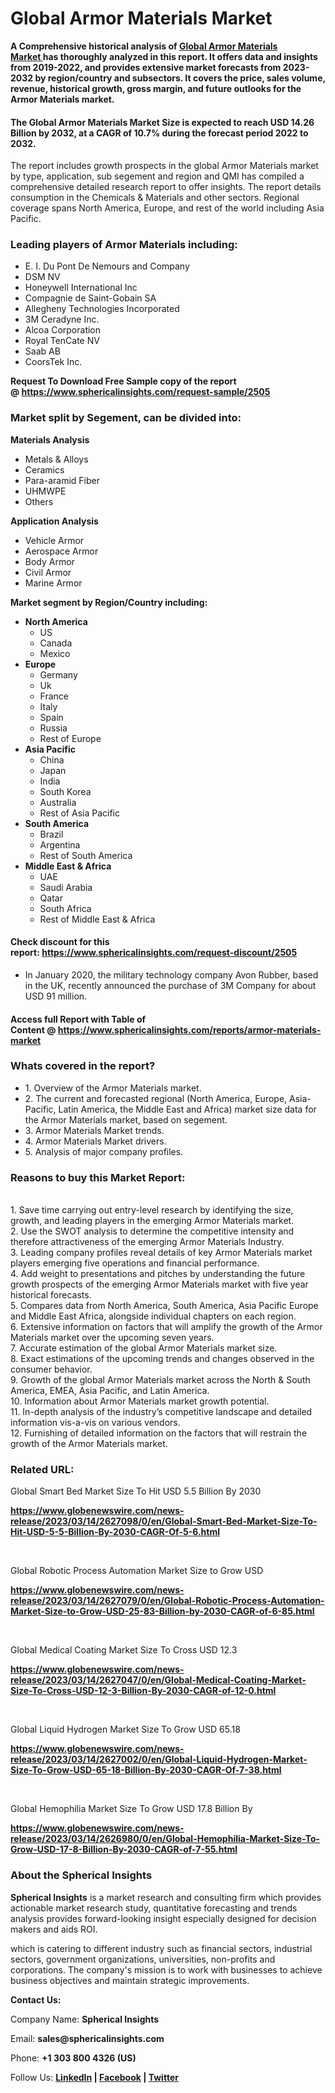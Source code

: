 <h1 class="news-post-title">Global Armor Materials Market</h1>
<p><strong>A Comprehensive historical analysis of&nbsp;<a href="https://www.sphericalinsights.com/reports/armor-materials-market" target="_blank" rel="noopener">Global Armor Materials Market&nbsp;</a>has thoroughly analyzed in this report. It offers data and insights from 2019-2022, and provides extensive market forecasts from 2023-2032 by region/country and subsectors. It covers the price, sales volume, revenue, historical growth, gross margin, and future outlooks for the Armor Materials market.</strong></p>
<h4><strong>The Global Armor Materials Market Size is expected to reach USD 14.26 Billion by 2032, at a CAGR of 10.7% during the forecast period 2022 to 2032.</strong></h4>
<p>The report includes growth prospects in the global Armor Materials market by type, application, sub segement and region and QMI has compiled a comprehensive detailed research report to offer insights. The report details consumption in the Chemicals &amp; Materials and other sectors. Regional coverage spans North America, Europe, and rest of the world including Asia Pacific.</p>
<h3><strong>Leading players of Armor Materials including:</strong></h3>
<ul>
<li>E. I. Du Pont De Nemours and Company</li>
<li>DSM NV</li>
<li>Honeywell International Inc</li>
<li>Compagnie de Saint-Gobain SA</li>
<li>Allegheny Technologies Incorporated</li>
<li>3M Ceradyne Inc.</li>
<li>Alcoa Corporation</li>
<li>Royal TenCate NV</li>
<li>Saab AB</li>
<li>CoorsTek Inc.</li>
</ul>
<p><strong>Request To Download Free Sample copy of the report @&nbsp;<a href="https://www.sphericalinsights.com/request-sample/2505">https://www.sphericalinsights.com/request-sample/2505</a></strong></p>
<h3><strong>Market split by Segement, can be divided into:</strong></h3>
<p><strong>Materials Analysis</strong></p>
<ul>
<li>Metals &amp; Alloys</li>
<li>Ceramics</li>
<li>Para-aramid Fiber</li>
<li>UHMWPE</li>
<li>Others</li>
</ul>
<p><strong>Application Analysis</strong></p>
<ul>
<li>Vehicle Armor</li>
<li>Aerospace Armor</li>
<li>Body Armor</li>
<li>Civil Armor</li>
<li>Marine Armor</li>
</ul>
<p><strong>Market segment by Region/Country including:</strong></p>
<ul>
<li><strong>North America</strong>
<ul>
<li>US</li>
<li>Canada</li>
<li>Mexico</li>
</ul>
</li>
<li><strong>Europe</strong>
<ul>
<li>Germany</li>
<li>Uk</li>
<li>France</li>
<li>Italy</li>
<li>Spain</li>
<li>Russia</li>
<li>Rest of Europe</li>
</ul>
</li>
<li><strong>Asia Pacific</strong>
<ul>
<li>China</li>
<li>Japan</li>
<li>India</li>
<li>South Korea</li>
<li>Australia</li>
<li>Rest of Asia Pacific</li>
</ul>
</li>
<li><strong>South America</strong>
<ul>
<li>Brazil</li>
<li>Argentina</li>
<li>Rest of South America</li>
</ul>
</li>
<li><strong>Middle East &amp; Africa</strong>
<ul>
<li>UAE</li>
<li>Saudi Arabia</li>
<li>Qatar</li>
<li>South Africa</li>
<li>Rest of Middle East &amp; Africa</li>
</ul>
</li>
</ul>
<h4>Check discount for this report:&nbsp;<a href="https://www.sphericalinsights.com/request-discount/2505">https://www.sphericalinsights.com/request-discount/2505</a></h4>
<ul>
<li>In January 2020, the military technology company Avon Rubber, based in the UK, recently announced the purchase of 3M Company for about USD 91 million.&nbsp;</li>
</ul>
<h4>Access full Report with Table of Content&nbsp;@&nbsp;<a href="https://www.sphericalinsights.com/reports/armor-materials-market">https://www.sphericalinsights.com/reports/armor-materials-market</a>&nbsp;</h4>
<h3><strong>Whats covered in the report?</strong></h3>
<ul>
<li>1. Overview of the Armor Materials market.</li>
<li>2. The current and forecasted regional (North America, Europe, Asia-Pacific, Latin America, the Middle East and Africa) market size data for the Armor Materials market, based on segement.</li>
<li>3. Armor Materials Market trends.</li>
<li>4. Armor Materials Market drivers.</li>
<li>5. Analysis of major company profiles.</li>
</ul>
<h3><strong>Reasons to buy this Market Report:</strong></h3>
<p><br />1. Save time carrying out entry-level research by identifying the size, growth, and leading players in the emerging Armor Materials market.<br />2. Use the SWOT analysis to determine the competitive intensity and therefore attractiveness of the emerging Armor Materials Industry.<br />3. Leading company profiles reveal details of key Armor Materials market players emerging five operations and financial performance.<br />4. Add weight to presentations and pitches by understanding the future growth prospects of the emerging Armor Materials market with five year historical forecasts.<br />5. Compares data from North America, South America, Asia Pacific Europe and Middle East Africa, alongside individual chapters on each region.<br />6. Extensive information on factors that will amplify the growth of the Armor Materials market over the upcoming seven years.<br />7. Accurate estimation of the global Armor Materials market size.<br />8. Exact estimations of the upcoming trends and changes observed in the consumer behavior.<br />9. Growth of the global Armor Materials market across the North &amp; South America, EMEA, Asia Pacific, and Latin America.<br />10. Information about Armor Materials market growth potential.<br />11. In-depth analysis of the industry&rsquo;s competitive landscape and detailed information vis-a-vis on various vendors.<br />12. Furnishing of detailed information on the factors that will restrain the growth of the Armor Materials market.</p>
<h3><strong>Related URL:</strong></h3>
<p>Global Smart Bed Market Size To Hit USD 5.5 Billion By 2030</p>
<p><strong><a href="https://www.globenewswire.com/news-release/2023/03/14/2627098/0/en/Global-Smart-Bed-Market-Size-To-Hit-USD-5-5-Billion-By-2030-CAGR-Of-5-6.html">https://www.globenewswire.com/news-release/2023/03/14/2627098/0/en/Global-Smart-Bed-Market-Size-To-Hit-USD-5-5-Billion-By-2030-CAGR-Of-5-6.html</a>&nbsp;</strong></p>
<p>&nbsp;</p>
<p>Global Robotic Process Automation Market Size to Grow USD</p>
<p><strong><a href="https://www.globenewswire.com/news-release/2023/03/14/2627079/0/en/Global-Robotic-Process-Automation-Market-Size-to-Grow-USD-25-83-Billion-by-2030-CAGR-of-6-85.html">https://www.globenewswire.com/news-release/2023/03/14/2627079/0/en/Global-Robotic-Process-Automation-Market-Size-to-Grow-USD-25-83-Billion-by-2030-CAGR-of-6-85.html</a>&nbsp;</strong></p>
<p>&nbsp;</p>
<p>Global Medical Coating Market Size To Cross USD 12.3</p>
<p><strong><a href="https://www.globenewswire.com/news-release/2023/03/14/2627047/0/en/Global-Medical-Coating-Market-Size-To-Cross-USD-12-3-Billion-By-2030-CAGR-of-12-0.html">https://www.globenewswire.com/news-release/2023/03/14/2627047/0/en/Global-Medical-Coating-Market-Size-To-Cross-USD-12-3-Billion-By-2030-CAGR-of-12-0.html</a>&nbsp;</strong></p>
<p>&nbsp;</p>
<p>Global Liquid Hydrogen Market Size To Grow USD 65.18</p>
<p><strong><a href="https://www.globenewswire.com/news-release/2023/03/14/2627002/0/en/Global-Liquid-Hydrogen-Market-Size-To-Grow-USD-65-18-Billion-By-2030-CAGR-Of-7-38.html">https://www.globenewswire.com/news-release/2023/03/14/2627002/0/en/Global-Liquid-Hydrogen-Market-Size-To-Grow-USD-65-18-Billion-By-2030-CAGR-Of-7-38.html</a>&nbsp;</strong></p>
<p>&nbsp;</p>
<p>Global Hemophilia Market Size To Grow USD 17.8 Billion By</p>
<p><strong><a href="https://www.globenewswire.com/news-release/2023/03/14/2626980/0/en/Global-Hemophilia-Market-Size-To-Grow-USD-17-8-Billion-By-2030-CAGR-of-7-55.html">https://www.globenewswire.com/news-release/2023/03/14/2626980/0/en/Global-Hemophilia-Market-Size-To-Grow-USD-17-8-Billion-By-2030-CAGR-of-7-55.html</a>&nbsp;</strong></p>
<h3><strong>About the Spherical Insights</strong></h3>
<p><strong>Spherical Insights</strong>&nbsp;is a market research and consulting firm which provides actionable market research study, quantitative forecasting and trends analysis provides forward-looking insight especially designed for decision makers and aids ROI.</p>
<p>which is catering to different industry such as financial sectors, industrial sectors, government organizations, universities, non-profits and corporations. The company's mission is to work with businesses to achieve business objectives and maintain strategic improvements.</p>
<p><strong>Contact Us:</strong></p>
<p>Company Name:&nbsp;<strong>Spherical Insights</strong></p>
<p>Email:&nbsp;<strong>sales@sphericalinsights.com</strong></p>
<p>Phone:&nbsp;<strong>+1 303 800 4326 (US)</strong></p>
<p>Follow Us:&nbsp;<strong><a href="https://www.linkedin.com/company/spherical-insight/"><u>LinkedIn</u></a>&nbsp;|&nbsp;<a href="https://www.facebook.com/sphericalinsights22"><u>Facebook</u></a>&nbsp;|&nbsp;<a href="https://twitter.com/SInsights_US"><u>Twitter</u></a></strong></p>

